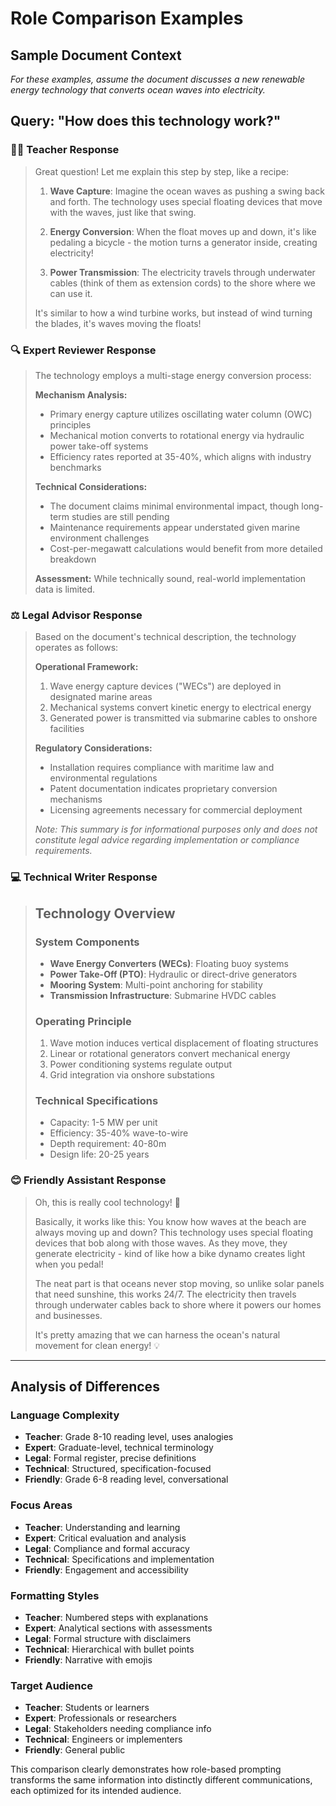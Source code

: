 # Role Comparison Examples

## Sample Document Context
*For these examples, assume the document discusses a new renewable energy technology that converts ocean waves into electricity.*

## Query: "How does this technology work?"

### 👩‍🏫 Teacher Response
> Great question! Let me explain this step by step, like a recipe:
> 
> 1. **Wave Capture**: Imagine the ocean waves as pushing a swing back and forth. The technology uses special floating devices that move with the waves, just like that swing.
> 
> 2. **Energy Conversion**: When the float moves up and down, it's like pedaling a bicycle - the motion turns a generator inside, creating electricity!
> 
> 3. **Power Transmission**: The electricity travels through underwater cables (think of them as extension cords) to the shore where we can use it.
> 
> It's similar to how a wind turbine works, but instead of wind turning the blades, it's waves moving the floats!

### 🔍 Expert Reviewer Response
> The technology employs a multi-stage energy conversion process:
> 
> **Mechanism Analysis:**
> - Primary energy capture utilizes oscillating water column (OWC) principles
> - Mechanical motion converts to rotational energy via hydraulic power take-off systems
> - Efficiency rates reported at 35-40%, which aligns with industry benchmarks
> 
> **Technical Considerations:**
> - The document claims minimal environmental impact, though long-term studies are still pending
> - Maintenance requirements appear understated given marine environment challenges
> - Cost-per-megawatt calculations would benefit from more detailed breakdown
> 
> **Assessment:** While technically sound, real-world implementation data is limited.

### ⚖️ Legal Advisor Response
> Based on the document's technical description, the technology operates as follows:
> 
> **Operational Framework:**
> 1. Wave energy capture devices ("WECs") are deployed in designated marine areas
> 2. Mechanical systems convert kinetic energy to electrical energy
> 3. Generated power is transmitted via submarine cables to onshore facilities
> 
> **Regulatory Considerations:**
> - Installation requires compliance with maritime law and environmental regulations
> - Patent documentation indicates proprietary conversion mechanisms
> - Licensing agreements necessary for commercial deployment
> 
> *Note: This summary is for informational purposes only and does not constitute legal advice regarding implementation or compliance requirements.*

### 💻 Technical Writer Response
> ## Technology Overview
> 
> ### System Components
> - **Wave Energy Converters (WECs)**: Floating buoy systems
> - **Power Take-Off (PTO)**: Hydraulic or direct-drive generators
> - **Mooring System**: Multi-point anchoring for stability
> - **Transmission Infrastructure**: Submarine HVDC cables
> 
> ### Operating Principle
> 1. Wave motion induces vertical displacement of floating structures
> 2. Linear or rotational generators convert mechanical energy
> 3. Power conditioning systems regulate output
> 4. Grid integration via onshore substations
> 
> ### Technical Specifications
> - Capacity: 1-5 MW per unit
> - Efficiency: 35-40% wave-to-wire
> - Depth requirement: 40-80m
> - Design life: 20-25 years

### 😊 Friendly Assistant Response
> Oh, this is really cool technology! 🌊
> 
> Basically, it works like this: You know how waves at the beach are always moving up and down? This technology uses special floating devices that bob along with those waves. As they move, they generate electricity - kind of like how a bike dynamo creates light when you pedal!
> 
> The neat part is that oceans never stop moving, so unlike solar panels that need sunshine, this works 24/7. The electricity then travels through underwater cables back to shore where it powers our homes and businesses.
> 
> It's pretty amazing that we can harness the ocean's natural movement for clean energy! 💡

---

## Analysis of Differences

### Language Complexity
- **Teacher**: Grade 8-10 reading level, uses analogies
- **Expert**: Graduate-level, technical terminology
- **Legal**: Formal register, precise definitions
- **Technical**: Structured, specification-focused
- **Friendly**: Grade 6-8 reading level, conversational

### Focus Areas
- **Teacher**: Understanding and learning
- **Expert**: Critical evaluation and analysis
- **Legal**: Compliance and formal accuracy
- **Technical**: Specifications and implementation
- **Friendly**: Engagement and accessibility

### Formatting Styles
- **Teacher**: Numbered steps with explanations
- **Expert**: Analytical sections with assessments
- **Legal**: Formal structure with disclaimers
- **Technical**: Hierarchical with bullet points
- **Friendly**: Narrative with emojis

### Target Audience
- **Teacher**: Students or learners
- **Expert**: Professionals or researchers
- **Legal**: Stakeholders needing compliance info
- **Technical**: Engineers or implementers
- **Friendly**: General public

This comparison clearly demonstrates how role-based prompting transforms the same information into distinctly different communications, each optimized for its intended audience.